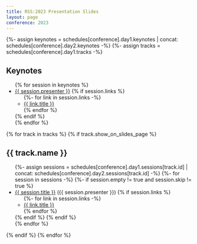 ```yaml
---
title: RSS:2023 Presentation Slides
layout: page
conference: 2023
---
```

{%- assign keynotes = schedules[conference].day1.keynotes | concat: schedules[conference].day2.keynotes -%}
{%- assign tracks = schedules[conference].day1.tracks -%}
## Keynotes

<ul>
{% for session in keynotes %}
  <li class="mb-3"><a href="{{ session.url }}">{{ session.presenter }}</a>
  {% if session.links %}
    <ul class="fa-ul">
      {%- for link in session.links -%}
        <li><span class="fa-li"><span class="{{ link.icon }}"></span></span><a href="{{ link.url }}" target="_blank">{{ link.title }}</a></li>
      {% endfor %}
    </ul>
  {% endif %}
  </li>
{% endfor %}
</ul>

{% for track in tracks %}
  {% if track.show_on_slides_page %}
## {{ track.name }}
<ul>
    {%- assign sessions = schedules[conference].day1.sessions[track.id] | concat: schedules[conference].day2.sessions[track.id] -%}
    {%- for session in sessions -%}
      {%- if session.empty != true and session.skip != true %}
  <li class="mb-5"><a href="{{session.url }}" target="_blank">{{ session.title }}</a> ({{ session.presenter }})
        {% if session.links %}
        <ul class="fa-ul">
          {%- for link in session.links -%}
            <li><span class="fa-li"><span class="{{ link.icon }}"></span></span><a href="{{ link.url }}" target="_blank">{{ link.title }}</a></li>
          {% endfor %}
        </ul>
        {% endif %}
      {% endif %}
  </li>
    {% endfor %}
</ul>
  {% endif %}
{% endfor %}